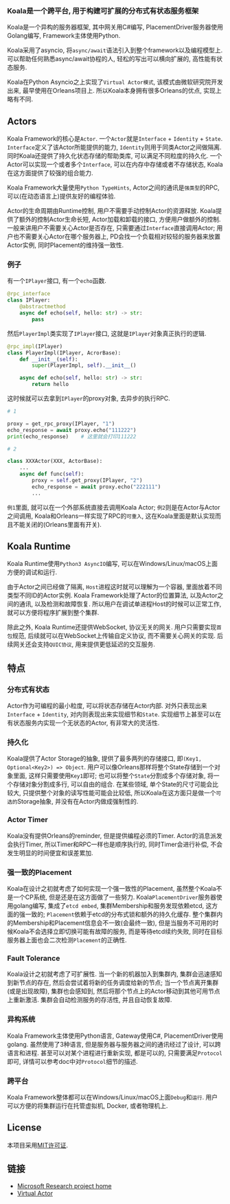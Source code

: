 ### Koala是一个跨平台, 用于构建可扩展的分布式有状态服务框架

Koala是一个异构的服务器框架, 其中网关用C#编写, PlacementDriver服务器使用Golang编写, Framework主体使用Python.

Koala采用了asyncio, 将`async/await`语法引入到整个framework以及编程模型上. 可以帮助任何熟悉async/await协程的人, 轻松的写出可以横向扩展的, 高性能有状态服务.

Koala在Python Asyncio之上实现了`Virtual Actor模式`, 该模式由微软研究院开发出来, 最早使用在Orleans项目上. 所以Koala本身拥有很多Orleans的优点, 实现上略有不同.

## Actors

Koala Framework的核心是`Actor`. 一个`Actor`就是`Interface` + `Identity` + `State`. `Interface`定义了该Actor所能提供的能力, `Identity`则用于同类Actor之间做隔离. 同时Koala还提供了持久化状态存储的帮助类库, 可以满足不同粒度的持久化. 一个Actor可以实现一个或者多个`Interface`, 可以在内存中存储或者不存储状态, Koala在这方面提供了较强的组合能力.

Koala Framework大量使用`Python TypeHints`, Actor之间的通讯是`强类型`的RPC, 可以(在动态语言上)提供友好的编程体验.

Actor的生命周期由Runtime控制, 用户不需要手动控制Actor的资源释放. Koala提供了额外的控制Actor生命长短, Actor加载和卸载的接口, 方便用户做额外的控制. 一般来讲用户不需要关心Actor是否存在, 只需要通过`Interface`直接调用Actor; 用户也不需要关心Actor在哪个服务器上, PD会找一个负载相对较轻的服务器来放置Actor实例, 同时Placement的维持强一致性.

### 例子

有一个`IPlayer`接口, 有一个`echo`函数.

```python
@rpc_interface
class IPlayer:
    @abstractmethod
    async def echo(self, hello: str) -> str:
        pass
```

然后`PlayerImpl`类实现了`IPlayer`接口, 这就是`IPlayer`对象真正执行的逻辑.
```python
@rpc_impl(IPlayer)
class PlayerImpl(IPlayer, AcrorBase):
    def __init__(self):
        super(PlayerImpl, self).__init__()

    async def echo(self, hello: str) -> str:
        return hello
```

这时候就可以去拿到`IPlayer`的proxy对象, 去异步的执行RPC.
```python
# 1

proxy = get_rpc_proxy(IPlayer, "1")
echo_response = await proxy.echo("111222")
print(echo_response)    # 这里就会打印111222

# 2

class XXXActor(XXX, ActorBase):
    ...
    async def func(self):
        proxy = self.get_proxy(IPlayer, "2")
        echo_response = await proxy.echo("222111")        
        ...
```

`例1`里面, 就可以在一个外部系统直接去调用Koala Actor; `例2`则是在Actor与Actor之间调用, Koala和Orleans一样实现了RPC的`可重入`, 这在Koala里面是默认实现而且不能关闭的(Orleans里面有开关).

## Koala Runtime

Koala Runtime使用`Python3 AsyncIO`编写, 可以在Windows/Linux/macOS上面方便的调试和运行.

由于Actor之间已经做了隔离, `Host`进程这时就可以理解为一个容器, 里面放着不同类型不同ID的Actor实例. Koala Framework处理了Actor的位置算法, 以及Actor之间的通讯, 以及检测和故障恢复. 所以用户在调试单进程Host的时候可以正常工作, 就可以方便将程序扩展到整个集群.

除此之外, Koala Runtime还提供WebSocket, 协议无关的网关. 用户只需要实现`首包`规范, 后续就可以在WebSocket上传输自定义协议, 而不需要关心网关的实现. 后续网关还会支持`QUIC协议`, 用来提供更低延迟的交互服务.


## 特点

### 分布式有状态

Actor作为可编程的最小粒度, 可以将状态存储在Actor内部. 对外只表现出来`Interface` + `Identity`, 对内则表现出来实现细节和`State`. 实现细节上甚至可以在有状态服务内实现一个无状态的Actor, 有非常大的灵活性.

### 持久化

Koala提供了Actor Storage的抽象, 提供了最多两列的存储接口, 即`(Key1, Optional<Key2>) => Object`. 用户可以像Orleans那样将整个State存储到一个对象里面, 这样只需要使用`Key1`即可; 也可以将整个`State`分割成多个存储对象, 将一个存储对象分割成多行, 可以自由的组合. 在某些领域, 单个State的尺寸可能会比较大, 只提供整个对象的读写性能可能会比较低, 所以Koala在这方面只是做一个`可选的`Storage抽象, 并没有在Actor内做成强制性的.

### Actor Timer

Koala没有提供Orleans的reminder, 但是提供编程必须的Timer. Actor的消息派发会执行Timer, 所以Timer和RPC一样也是顺序执行的, 同时Timer会进行补偿, 不会发生明显的时间便宜和误差累加.

### 强一致的Placement

Koala在设计之初就考虑了如何实现一个强一致性的Placement, 虽然整个Koala不是一个CP系统, 但是还是在这方面做了一些努力. Koala`PlacementDriver`服务器使用golang编写, 集成了`etcd embed`, 集群Membership和服务发现依赖etcd, 这方面的强一致的; `Placement`依赖于etcd的分布式锁和额外的持久化缓存. 整个集群内的Membership和Placement信息会不一致(会最终一致), 但是当服务不可用的时候Koala不会选择立即切换可能有故障的服务, 而是等待etcd续约失败, 同时在目标服务器上面也会二次检测`Placement`的正确性.

### Fault Tolerance

Koala设计之初就考虑了可扩展性. 当一个新的机器加入到集群内, 集群会迅速感知到新节点的存在, 然后会尝试着将新的任务调度给新的节点; 当一个节点离开集群(或是出现故障), 集群也会感知到, 然后将那个节点上的Actor移动到其他可用节点上重新激活. 集群会自动检测服务的存活性, 并且自动恢复故障.

### 异构系统

Koala Framework主体使用Python语言, Gateway使用C#, PlacementDriver使用golang. 虽然使用了3种语言, 但是服务器与服务器之间的通讯经过了设计, 可以跨语言和进程. 甚至可以对某个进程进行重新实现, 都是可以的, 只需要满足`Protocol`即可, 详情可以参考doc中对`Protocol`细节的描述.

### 跨平台

Koala Framework整体都可以在Windows/Linux/macOS上面`Debug`和`运行`. 用户可以方便的将集群运行在托管虚拟机, Docker, 或者物理机上.

## License

本项目采用[MIT许可证](LICENSE).

## 链接

* [Microsoft Research project home](http://research.microsoft.com/projects/orleans/)
* [Virtual Actor](https://www.microsoft.com/en-us/research/publication/orleans-distributed-virtual-actors-for-programmability-and-scalability)
